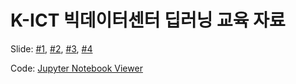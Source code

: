 # K-ICT 빅데이터센터 딥러닝 교육 자료

Slide:
[#1](https://j.mp/2wywFSx),
[#2](https://j.mp/2Cn3yIJ),
[#3](https://j.mp/2CoppiU),
[#4](https://j.mp/2CmXArt)

Code:
[Jupyter Notebook Viewer](https://j.mp/2zSLQIP)
